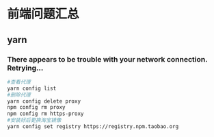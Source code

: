 # 前端问题汇总

## yarn

### There appears to be trouble with your network connection. Retrying...

```bash
#查看代理
yarn config list
#删除代理
yarn config delete proxy
npm config rm proxy
npm config rm https-proxy
#安装好后更换淘宝镜像
yarn config set registry https://registry.npm.taobao.org
```

